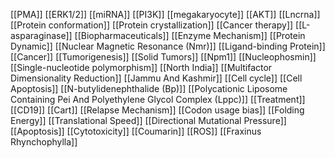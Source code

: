 [[PMA]]
[[ERK1/2]]
[[miRNA]]
[[PI3K]]
[[megakaryocyte]]
[[AKT]]
[[Lncrna]]
[[Protein conformation]]
[[Protein crystallization]]
[[Cancer therapy]]
[[L-asparaginase]]
[[Biopharmaceuticals]]
[[Enzyme Mechanism]]
[[Protein Dynamic]]
[[Nuclear Magnetic Resonance (Nmr)]]
[[Ligand-binding Protein]]
[[Cancer]]
[[Tumorigenesis]]
[[Solid Tumors]]
[[Npm1]]
[[Nucleophosmin]]
[[Single-nucleotide polymorphism]]
[[North India]]
[[Multifactor Dimensionality Reduction]]
[[Jammu And Kashmir]]
[[Cell cycle]]
[[Cell Apoptosis]]
[[N-butylidenephthalide (Bp)]]
[[Polycationic Liposome Containing Pei And Polyethylene Glycol Complex (Lppc)]]
[[Treatment]]
[[CD19]]
[[Cart]]
[[Relapse Mechanism]]
[[Codon usage bias]]
[[Folding Energy]]
[[Translational Speed]]
[[Directional Mutational Pressure]]
[[Apoptosis]]
[[Cytotoxicity]]
[[Coumarin]]
[[ROS]]
[[Fraxinus Rhynchophylla]]
